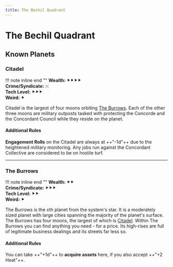 ```yaml
---
title: The Bechil Quadrant
---
```


# The Bechil Quadrant





## Known Planets

### Citadel

!!! note inline end ""
    **Wealth:** ⯈⯈⯈⯈<br />
    **Crime/Syndicate:** ⤫<br />
    **Tech Level:** ⯈⯈⯈<br />
    **Weird:** ⯈

Citadel is the largest of four moons orbiting [The Burrows](/star-system/bechil-quadrant#the_burrows). Each of the other three moons are military outposts tasked with protecting the Concorde and the Concordant Council while they reside on the planet.

#### Additional Rules

**Engagement Rolls** on the Citadel are always at ++"\-1d"++ due to the heightened military monitoring. Any jobs run against the Concordant Collective are considered to be on hostile turf.

---


### The Burrows

!!! note inline end ""
    **Wealth:** ⯈⯈<br />
    **Crime/Syndicate:** ⯈⯈⯈<br />
    **Tech Level:** ⯈⯈<br />
    **Weird:** ⯈

The Burrows is the xth planet from the system's star. It is a moderately sized planet with large cities spanning the majority of the planet's surface. The Burrows has four moons, the largest of which is [Citadel](/star-system/bechil-quadrant#citadel). Within The Burrows you can find anything you need - for a price. Its high-rises are full of legitimate business dealings and its streets far less so.

#### Additional Rules

You can take ++"\+1d"++ to **acquire assets** here, if you also accept ++"\+2 Heat"++.
